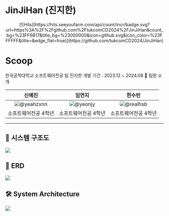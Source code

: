 # JinJiHan (진지한)

<div align="center"> 
  [![Hits](https://hits.seeyoufarm.com/api/count/incr/badge.svg?url=https%3A%2F%2Fgithub.com%2FtukcomCD2024%2FJinJiHan&count_bg=%23FF6B17&title_bg=%23000000&icon=github.svg&icon_color=%23FFFFFF&title=&edge_flat=true)](https://github.com/tukcomCD2024/JinJiHan)
</div>

# Scoop
한국공학대학교 소프트웨어전공 팀 진지한
개발 기간 : 2023.12 ~ 2024.08
🤖 팀원 소개

|신예진|임연지|한수빈|
|:---:|:---:|:---:|
|![@yeahzxnn](https://github.com/yeahzxnn)|![@yeonjy](https://github.com/yeonjy)|![@realhsb](https://github.com/realhsb)|
|소프트웨어전공 4학년|소프트웨어전공 4학년|소프트웨어전공 4학년|

---

## 📁 시스템 구조도
![](https://github.com/tukcomCD2024/JinJiHan/assets/81320703/6158eb16-358f-4b5f-b921-5f96eb9754f2)


## 🔗 ERD
![](https://github.com/tukcomCD2024/JinJiHan/assets/81320703/99ab2be8-b7a0-417e-8e94-6ec2f3f6b118)


## 🛠️ System Architecture
![](https://github.com/tukcomCD2024/JinJiHan/assets/81320703/9b034e4c-1cb5-407f-a5a9-f8a2f0bfb32b)
